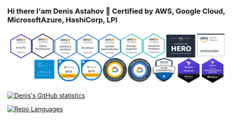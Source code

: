 ### Hi there I'am Denis Astahov 👋 Certified by AWS, Google Cloud, MicrosoftAzure, HashiCorp, LPI
<img src="certificates.jpg">

<!--
**adv4000/adv4000** is a ✨ _special_ ✨ repository because its `README.md` (this file) appears on your GitHub profile.

Here are some ideas to get you started:

- 🔭 I’m currently working on ...
- 🌱 I’m currently learning ...
- 👯 I’m looking to collaborate on ...
- 🤔 I’m looking for help with ...
- 💬 Ask me about ...
- 📫 How to reach me: ...
- 😄 Pronouns: ...
- ⚡ Fun fact: ...
-->


[![Denis's GitHub statistics](https://github-readme-stats.vercel.app/api?username=adv4000&show_icons=true)](https://github.com/anuraghazra/github-readme-stats)

[![Repo Languages](https://github-readme-stats.vercel.app/api/top-langs/?username=adv4000&layout=compact)](https://github.com/anuraghazra/github-readme-stats)
